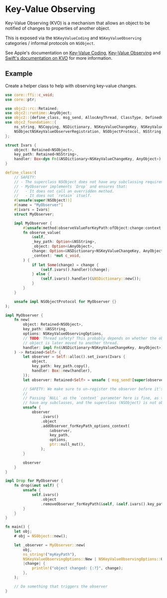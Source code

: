 # Key-Value Observing

Key-Value Observing (KVO) is a mechanism that allows an object to be notified of changes to properties of another object.

This is exposed via the `NSKeyValueCoding` and `NSKeyValueObserving` categories / informal protocols on `NSObject`.

See Apple's documentation on [Key-Value Coding][kvc-doc], [Key-Value Observing][kvo-doc] and [Swift's documentation on KVO][swift-kvo] for more information.

[kvc-doc]: https://developer.apple.com/library/archive/documentation/Cocoa/Conceptual/KeyValueCoding/index.html
[kvo-doc]: https://developer.apple.com/library/archive/documentation/Cocoa/Conceptual/KeyValueObserving/KeyValueObserving.html
[swift-kvo]: https://developer.apple.com/documentation/swift/using-key-value-observing-in-swift


## Example

Create a helper class to help with observing key-value changes.

```rust
use core::ffi::c_void;
use core::ptr;

use objc2::rc::Retained;
use objc2::runtime::AnyObject;
use objc2::{define_class, msg_send, AllocAnyThread, ClassType, DefinedClass};
use objc2_foundation::{
    ns_string, NSCopying, NSDictionary, NSKeyValueChangeKey, NSKeyValueObservingOptions, NSObject,
    NSObjectNSKeyValueObserverRegistration, NSObjectProtocol, NSString,
};

struct Ivars {
    object: Retained<NSObject>,
    key_path: Retained<NSString>,
    handler: Box<dyn Fn(&NSDictionary<NSKeyValueChangeKey, AnyObject>) + 'static>,
}

define_class!(
    // SAFETY:
    // - The superclass NSObject does not have any subclassing requirements.
    // - MyObserver implements `Drop` and ensures that:
    //   - It does not call an overridden method.
    //   - It does not `retain` itself.
    #[unsafe(super(NSObject))]
    #[name = "MyObserver"]
    #[ivars = Ivars]
    struct MyObserver;

    impl MyObserver {
        #[unsafe(method(observeValueForKeyPath:ofObject:change:context:))]
        fn observe_value(
            &self,
            _key_path: Option<&NSString>,
            _object: Option<&AnyObject>,
            change: Option<&NSDictionary<NSKeyValueChangeKey, AnyObject>>,
            _context: *mut c_void,
        ) {
            if let Some(change) = change {
                (self.ivars().handler)(change);
            } else {
                (self.ivars().handler)(&NSDictionary::new());
            }
        }
    }

    unsafe impl NSObjectProtocol for MyObserver {}
);

impl MyObserver {
    fn new(
        object: Retained<NSObject>,
        key_path: &NSString,
        options: NSKeyValueObservingOptions,
        // TODO: Thread safety? This probably depends on whether the observed
        // object is later moved to another thread.
        handler: impl Fn(&NSDictionary<NSKeyValueChangeKey, AnyObject>) + 'static + Send + Sync,
    ) -> Retained<Self> {
        let observer = Self::alloc().set_ivars(Ivars {
            object,
            key_path: key_path.copy(),
            handler: Box::new(handler),
        });
        let observer: Retained<Self> = unsafe { msg_send![super(observer), init] };

        // SAFETY: We make sure to un-register the observer before it's deallocated.
        //
        // Passing `NULL` as the `context` parameter here is fine, as the observer does not
        // have any subclasses, and the superclass (NSObject) is not observing anything.
        unsafe {
            observer
                .ivars()
                .object
                .addObserver_forKeyPath_options_context(
                    &observer,
                    key_path,
                    options,
                    ptr::null_mut(),
                );
        }

        observer
    }
}

impl Drop for MyObserver {
    fn drop(&mut self) {
        unsafe {
            self.ivars()
                .object
                .removeObserver_forKeyPath(&self, &self.ivars().key_path);
        }
    }
}

fn main() {
    let obj;
    # obj = NSObject::new();

    let _observer = MyObserver::new(
        obj,
        ns_string!("myKeyPath"),
        NSKeyValueObservingOptions::New | NSKeyValueObservingOptions::Old,
        |change| {
            println!("object changed: {:?}", change);
        },
    );

    // Do something that triggers the observer
}
```
